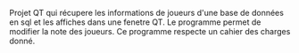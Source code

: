 Projet QT qui récupere les informations de joueurs d'une base de données en sql et les affiches dans une fenetre QT.
Le programme permet de modifier la note des joueurs.
Ce programme respecte un cahier des charges donné.
